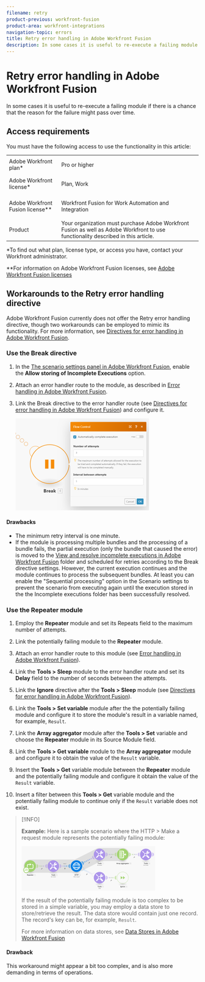 ```yaml
---
filename: retry
product-previous: workfront-fusion
product-area: workfront-integrations
navigation-topic: errors
title: Retry error handling in Adobe Workfront Fusion
description: In some cases it is useful to re-execute a failing module for a couple of times if there is a chance that the reason for the failure might pass over time.
---
```


# Retry error handling in Adobe Workfront Fusion

In some cases it is useful to re-execute a failing module if there is a chance that the reason for the failure might pass over time.

## Access requirements

You must have the following access to use the functionality in this article:

<table style="table-layout:auto">
 <col> 
 <col> 
 <tbody> 
  <tr> 
   <td role="rowheader">Adobe Workfront plan*</td> 
   <td> <p>Pro or higher</p> </td> 
  </tr> 
  <tr data-mc-conditions=""> 
   <td role="rowheader">Adobe Workfront license*</td> 
   <td> <p>Plan, Work</p> </td> 
  </tr> 
  <tr> 
   <td role="rowheader">Adobe Workfront Fusion license**</td> 
   <td> <p>Workfront Fusion for Work Automation and Integration </p>  </td> 
  </tr> 
  <tr> 
   <td role="rowheader">Product</td> 
   <td>Your organization must purchase Adobe Workfront Fusion as well as Adobe Workfront to use functionality described in this article.</td> 
  </tr>  
 </tbody> 
</table>

&#42;To find out what plan, license type, or access you have, contact your Workfront administrator.

&#42;&#42;For information on Adobe Workfront Fusion licenses, see [Adobe Workfront Fusion licenses](../../workfront-fusion/get-started/license-automation-vs-integration.md)

## Workarounds to the Retry error handling directive

Adobe Workfront Fusion currently does not offer the Retry error handling directive, though two workarounds can be employed to mimic its functionality. For more information, see [Directives for error handling in Adobe Workfront Fusion](../../workfront-fusion/errors/directives-for-error-handling.md).

### Use the Break directive

1. In the [The scenario settings panel in Adobe Workfront Fusion](../../workfront-fusion/scenarios/scenario-settings-panel.md), enable the **Allow storing of Incomplete Executions** option.

1. Attach an error handler route to the module, as described in [Error handling in Adobe Workfront Fusion](../../workfront-fusion/errors/error-handling.md).
1. Link the Break directive to the error handler route (see [Directives for error handling in Adobe Workfront Fusion](../../workfront-fusion/errors/directives-for-error-handling.md)) and configure it.

   ![](assets/break-directive-350x241.png)

#### Drawbacks

* The minimum retry interval is one minute.
* If the module is processing multiple bundles and the processing of a bundle fails, the partial execution (only the bundle that caused the error) is moved to the [View and resolve incomplete executions in Adobe Workfront Fusion](../../workfront-fusion/scenarios/view-and-resolve-incomplete-executions.md) folder and scheduled for retries according to the Break directive settings. However, the current execution continues and the module continues to process the subsequent bundles. At least you can enable the "Sequential processing" option in the Scenario settings to prevent the scenario from executing again until the execution stored in the the Incomplete executions folder has been successfully resolved.

### Use the Repeater module

1. Employ the **Repeater** module and set its Repeats field to the maximum number of attempts.
1. Link the potentially failing module to the **Repeater** module.
1. Attach an error handler route to this module (see [Error handling in Adobe Workfront Fusion](../../workfront-fusion/errors/error-handling.md)).
1. Link the **Tools > Sleep** module to the error handler route and set its **Delay** field to the number of seconds between the attempts.

1. Link the **Ignore** directive after the **Tools > Sleep** module (see [Directives for error handling in Adobe Workfront Fusion](../../workfront-fusion/errors/directives-for-error-handling.md)).

1. Link the **Tools > Set variable** module after the the potentially failing module and configure it to store the module's result in a variable named, for example, `Result`.

1. Link the **Array aggregator** module after the **Tools > Set** variable and choose the **Repeater** module in its Source Module field.

1. Link the **Tools > Get variable** module to the **Array aggregator** module and configure it to obtain the value of the `Result` variable.

1. Insert the **Tools > Get** variable module between the **Repeater** module and the potentially failing module and configure it obtain the value of the `Result` variable.

1. Insert a filter between this **Tools > Get** variable module and the potentially failing module to continue only if the `Result` variable does not exist.

>[!INFO]
>
>**Example:** Here is a sample scenario where the HTTP > Make a request module represents the potentially failing module:
>
>![](assets/http-make-request-350x116.png)
>
>If the result of the potentially failing module is too complex to be stored in a simple variable, you may employ a data store to store/retrieve the result. The data store would contain just one record. The record's key can be, for example, `Result`.
>
>For more information on data stores, see [Data Stores in Adobe Workfront Fusion](../../workfront-fusion/modules/data-stores.md)

#### Drawback

This workaround might appear a bit too complex, and  is also more demanding in terms of operations.
